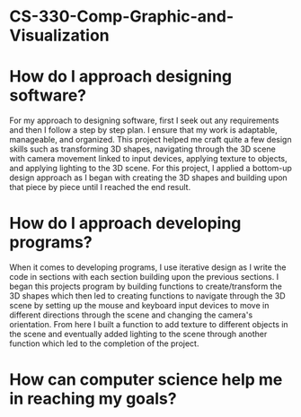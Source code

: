 # CS-330-Comp-Graphic-and-Visualization

# How do I approach designing software?

For my approach to designing software, first I seek out any requirements and then I follow a step by step plan. I ensure that my work is adaptable, manageable, and organized. This project helped me craft quite a few design skills such as transforming 3D shapes, navigating through the 3D scene with camera movement linked to input devices, applying texture to objects, and applying lighting to the 3D scene. For this project, I applied a bottom-up design approach as I began with creating the 3D shapes and building upon that piece by piece until I reached the end result.

# How do I approach developing programs?

When it comes to developing programs, I use iterative design as I write the code in sections with each section building upon the previous sections. I began this projects program by building functions to create/transform the 3D shapes which then led to creating functions to navigate through the 3D scene by setting up the mouse and keyboard input devices to move in different directions through the scene and changing the camera's orientation. From here I built a function to add texture to different objects in the scene and eventually added lighting to the scene through another function which led to the completion of the project.   

# How can computer science help me in reaching my goals?

